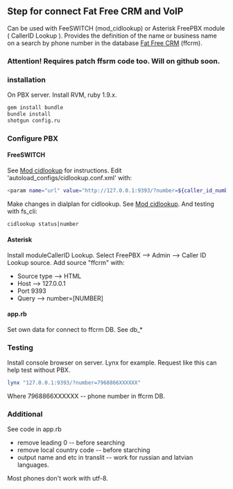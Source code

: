 ## Step for connect Fat Free CRM and VoIP
Can be used with FeeSWITCH (mod\_cidlookup) or Asterisk FreePBX module ( CallerID Lookup ).
Provides the definition of the name or business name on a search by phone number in the database [Fat Free CRM](http://www.fatfreecrm.com/) (ffcrm).

### Attention! Requires patch ffsrm code too. Will on github soon.

### installation
On PBX server. Install RVM, ruby 1.9.x.

```bash
gem install bundle
bundle install
shotgun config.ru
```
### Configure PBX

#### FreeSWITCH 
See [Mod cidlookup](http://wiki.freeswitch.org/wiki/Mod_cidlookup) for instructions.
Edit 'autoload_configs/cidlookup.conf.xml' with:
```bash
<param name="url" value="http://127.0.0.1:9393/?number=${caller_id_number}"/>
```
Make changes in dialplan for cidlookup. See [Mod cidlookup](http://wiki.freeswitch.org/wiki/Mod_cidlookup). 
And testing with fs_cli:
```bash
cidlookup status|number
```
#### Asterisk
Install moduleCallerID Lookup. 
Select FreePBX --> Admin --> Caller ID Lookup source. Add source "ffcrm" with:

* Source type --> HTML
* Host --> 127.0.0.1
* Port 9393
* Query --> number=[NUMBER] 

#### app.rb

Set own data for connect to ffcrm DB. See db_*

### Testing
Install console browser on server. Lynx for example.
Request like this can help test without PBX.
```bash
lynx "127.0.0.1:9393/?number=7968866XXXXXX"
```
Where 7968866XXXXXX -- phone number in ffcrm DB.

### Additional
See code in app.rb

* remove leading 0 -- before searching
* remove local country code -- before starching
* output name and etc in translit -- work for russian and latvian languages. 

Most phones don't work with utf-8.
